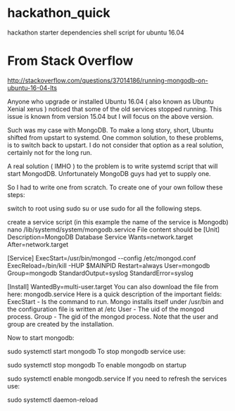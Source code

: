 # hackathon_quick
hackathon starter dependencies shell script for ubuntu 16.04

# From Stack Overflow

http://stackoverflow.com/questions/37014186/running-mongodb-on-ubuntu-16-04-lts

Anyone who upgrade or installed Ubuntu 16.04 ( also known as Ubuntu Xenial xerus ) noticed that some of the old services stopped running. This issue is known from version 15.04 but I will focus on the above version.

Such was my case with MongoDB. To make a long story, short, Ubuntu shifted from upstart to systemd. One common solution, to these problems, is to switch back to upstart. I do not consider that option as a real solution, certainly not for the long run.

A real solution ( IMHO ) to the problem is to write systemd script that will start MongodDB. Unfortunately MongoDB guys had yet to supply one.

So I had to write one from scratch. To create one of your own follow these steps:

switch to root using
sudo su
or use sudo for all the following steps.

create a service script (in this example the name of the service is Mongodb)
nano /lib/systemd/system/mongodb.service
File content should be
[Unit]
Description=MongoDB Database Service
Wants=network.target
After=network.target

[Service]
ExecStart=/usr/bin/mongod --config /etc/mongod.conf
ExecReload=/bin/kill -HUP $MAINPID
Restart=always
User=mongodb
Group=mongodb
StandardOutput=syslog
StandardError=syslog

[Install]
WantedBy=multi-user.target
You can also download the file from here: mongodb.service 
Here is a quick description of the important fields:
ExecStart - Is the command to run. Mongo installs itself under /usr/bin and the configuration file is written at /etc
User - The uid of the mongod process.
Group - The gid of the mongod process. Note that the user and group are created by the installation.

Now to start mongodb:

sudo systemctl start mongodb
To stop mongodb service use:

sudo systemctl stop mongodb
To enable mongodb on startup

sudo systemctl enable mongodb.service
If you need to refresh the services use:

 sudo systemctl daemon-reload
